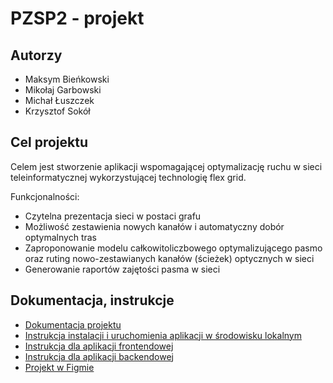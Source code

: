 # PZSP2 - projekt

## Autorzy

* Maksym Bieńkowski
* Mikołaj Garbowski
* Michał Łuszczek
* Krzysztof Sokół

## Cel projektu

Celem jest stworzenie aplikacji wspomagającej optymalizację ruchu w sieci
teleinformatycznej wykorzystującej technologię flex grid.

Funkcjonalności:

* Czytelna prezentacja sieci w postaci grafu
* Możliwość zestawienia nowych kanałów i automatyczny dobór optymalnych tras
* Zaproponowanie modelu całkowitoliczbowego optymalizującego pasmo oraz ruting nowo-zestawianych kanałów (ścieżek) optycznych w sieci
* Generowanie raportów zajętości pasma w sieci

## Dokumentacja, instrukcje
* [Dokumentacja projektu](./docs/master.md)
* [Instrukcja instalacji i uruchomienia aplikacji w środowisku lokalnym](docs/local-development.md)
* [Instrukcja dla aplikacji frontendowej](./frontend/README.md)
* [Instrukcja dla aplikacji backendowej](./backend/README.md)
* [Projekt w Figmie](https://www.figma.com/design/LSVdFyCmJqtZo8UsO2cd5q/PZPS2_2024?node-id=0-1&t=1bl4m1dv9aWKn0LJ-1)
